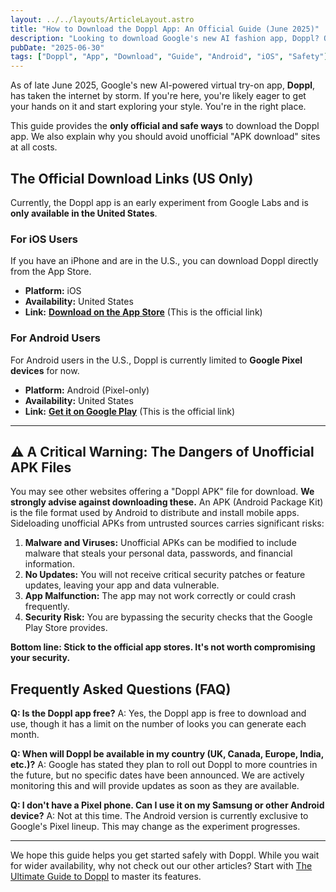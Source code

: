 ```yaml
---
layout: ../../layouts/ArticleLayout.astro
title: "How to Download the Doppl App: An Official Guide (June 2025)"
description: "Looking to download Google's new AI fashion app, Doppl? Our official guide provides safe, direct links for iOS and Android (Pixel-only) and explains the real risks of unofficial APKs."
pubDate: "2025-06-30"
tags: ["Doppl", "App", "Download", "Guide", "Android", "iOS", "Safety"]
---
```


As of late June 2025, Google's new AI-powered virtual try-on app, **Doppl**, has taken the internet by storm. If you're here, you're likely eager to get your hands on it and start exploring your style. You're in the right place.

This guide provides the **only official and safe ways** to download the Doppl app. We also explain why you should avoid unofficial "APK download" sites at all costs.

## The Official Download Links (US Only)

Currently, the Doppl app is an early experiment from Google Labs and is **only available in the United States**.

### For iOS Users

If you have an iPhone and are in the U.S., you can download Doppl directly from the App Store.

- **Platform:** iOS
- **Availability:** United States
- **Link:** [**Download on the App Store**](https://apps.apple.com/us/app/doppl/id6503823222) (This is the official link)

### For Android Users

For Android users in the U.S., Doppl is currently limited to **Google Pixel devices** for now.

- **Platform:** Android (Pixel-only)
- **Availability:** United States
- **Link:** [**Get it on Google Play**](https://play.google.com/store/apps/details?id=com.google.android.apps.search.labs.dressup) (This is the official link)

---

## ⚠️ A Critical Warning: The Dangers of Unofficial APK Files

You may see other websites offering a "Doppl APK" file for download. **We strongly advise against downloading these.** An APK (Android Package Kit) is the file format used by Android to distribute and install mobile apps. Sideloading unofficial APKs from untrusted sources carries significant risks:

1.  **Malware and Viruses:** Unofficial APKs can be modified to include malware that steals your personal data, passwords, and financial information.
2.  **No Updates:** You will not receive critical security patches or feature updates, leaving your app and data vulnerable.
3.  **App Malfunction:** The app may not work correctly or could crash frequently.
4.  **Security Risk:** You are bypassing the security checks that the Google Play Store provides.

**Bottom line: Stick to the official app stores. It's not worth compromising your security.**

## Frequently Asked Questions (FAQ)

**Q: Is the Doppl app free?**
A: Yes, the Doppl app is free to download and use, though it has a limit on the number of looks you can generate each month.

**Q: When will Doppl be available in my country (UK, Canada, Europe, India, etc.)?**
A: Google has stated they plan to roll out Doppl to more countries in the future, but no specific dates have been announced. We are actively monitoring this and will provide updates as soon as they are available.

**Q: I don't have a Pixel phone. Can I use it on my Samsung or other Android device?**
A: Not at this time. The Android version is currently exclusive to Google's Pixel lineup. This may change as the experiment progresses.

---

We hope this guide helps you get started safely with Doppl. While you wait for wider availability, why not check out our other articles? Start with [The Ultimate Guide to Doppl](/blog/the-ultimate-guide-to-doppl) to master its features. 